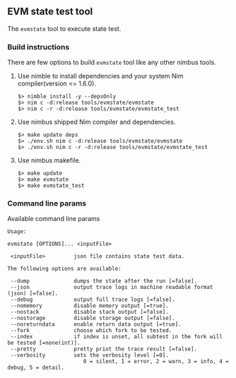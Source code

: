## EVM state test tool

The `evmstate` tool to execute state test.

### Build instructions

There are few options to build `evmstate` tool like any other nimbus tools.

1. Use nimble to install dependencies and your system Nim compiler(version <= 1.6.0).
    ```
    $> nimble install -y --depsOnly
    $> nim c -d:release tools/evmstate/evmstate
    $> nim c -r -d:release tools/evmstate/evmstate_test
    ```
2. Use nimbus shipped Nim compiler and dependencies.
    ```
    $> make update deps
    $> ./env.sh nim c -d:release tools/evmstate/evmstate
    $> ./env.sh nim c -r -d:release tools/evmstate/evmstate_test
    ```
3. Use nimbus makefile.
    ```
    $> make update
    $> make evmstate
    $> make evmstate_test
    ```

### Command line params

Available command line params
```
Usage:

evmstate [OPTIONS]... <inputFile>

 <inputFile>         json file contains state test data.

The following options are available:

 --dump              dumps the state after the run [=false].
 --json              output trace logs in machine readable format (json) [=false].
 --debug             output full trace logs [=false].
 --nomemory          disable memory output [=true].
 --nostack           disable stack output [=false].
 --nostorage         disable storage output [=false].
 --noreturndata      enable return data output [=true].
 --fork              choose which fork to be tested.
 --index             if index is unset, all subtest in the fork will be tested [=none(int)].
 --pretty            pretty print the trace result [=false].
 --verbosity         sets the verbosity level [=0].
                        0 = silent, 1 = error, 2 = warn, 3 = info, 4 = debug, 5 = detail.
```
